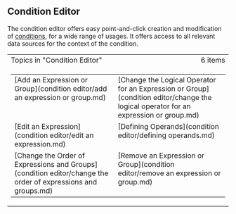 ## Condition Editor

The condition editor offers easy point-and-click creation and modification of [conditions](../conditions.md), for a wide range of usages. It offers access to all relevant data sources for the context of the condition.

<table cellpadding="0" cellspacing="0" width="100%" class="cdclvSuggestTable">

<tbody>

<tr>

<td width="100%" class="cdclvSuggestTitle">Topics in "Condition Editor"</td>

<td class="cdclvSuggestTitle"><nobr>6 items</nobr></td>

</tr>

<tr>

<td class="cdclvCategoryCont" colspan="2">

<table cellpadding="0" cellspacing="0" width="100%">

<tbody>

<tr>

<td valign="top" class="cdclvCategoryCol1">[Add an Expression or Group](condition editor/add an expression or group.md)</td>

<td valign="top" class="cdclvCategoryCol2">[Change the Logical Operator for an Expression or Group](condition editor/change the logical operator for an expression or group.md)</td>

</tr>

<tr class="cdclvCategoryRowAlt">

<td valign="top" class="cdclvCategoryCol1">[Edit an Expression](condition editor/edit an expression.md)</td>

<td valign="top" class="cdclvCategoryCol2">[Defining Operands](condition editor/defining operands.md)</td>

</tr>

<tr>

<td valign="top" class="cdclvCategoryCol1">[Change the Order of Expressions and Groups](condition editor/change the order of expressions and groups.md)</td>

<td valign="top" class="cdclvCategoryCol2">[Remove an Expression or Group](condition editor/remove an expression or group.md)</td>

</tr>

</tbody>

</table>

</td>

</tr>

</tbody>

</table>